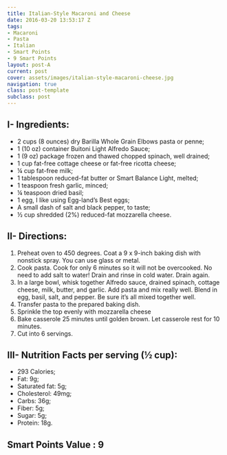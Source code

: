 ```yaml
---
title: Italian-Style Macaroni and Cheese
date: 2016-03-20 13:53:17 Z
tags:
- Macaroni
- Pasta
- Italian
- Smart Points
- 9 Smart Points
layout: post-A
current: post
cover: assets/images/italian-style-macaroni-cheese.jpg
navigation: true
class: post-template
subclass: post
---
```


## I- Ingredients:

* 2 cups (8 ounces) dry Barilla Whole Grain Elbows pasta or penne;
* 1 (10 oz) container Buitoni Light Alfredo Sauce;
* 1 (9 oz) package frozen and thawed chopped spinach, well drained;
* 1 cup fat-free cottage cheese or fat-free ricotta cheese;
* ¼ cup fat-free milk;
* 1 tablespoon reduced-fat butter or Smart Balance Light, melted;
* 1 teaspoon fresh garlic, minced;
* ¼ teaspoon dried basil;
* 1 egg, I like using Egg-land’s Best eggs;
* A small dash of salt and black pepper, to taste;
* ½ cup shredded (2%) reduced-fat mozzarella cheese.

## II- Directions:

1. Preheat oven to 450 degrees. Coat a 9 x 9-inch baking dish with nonstick spray. You can use glass or metal.
1. Cook pasta. Cook for only 6 minutes so it will not be overcooked. No need to add salt to water! Drain and rinse in cold water. Drain again.
1. In a large bowl, whisk together Alfredo sauce, drained spinach, cottage cheese, milk, butter, and garlic. Add pasta and mix really well. Blend in egg, basil, salt, and pepper. Be sure it’s all mixed together well.
1. Transfer pasta to the prepared baking dish.
1. Sprinkle the top evenly with mozzarella cheese
1. Bake casserole 25 minutes until golden brown. Let casserole rest for 10 minutes. 
1. Cut into 6 servings.

## III- Nutrition Facts per serving (½ cup):

* 293 Calories;
* Fat: 9g;
* Saturated fat: 5g;
* Cholesterol: 49mg;
* Carbs: 36g;
* Fiber: 5g;
* Sugar: 5g;
* Protein: 18g.

## Smart Points Value : 9
